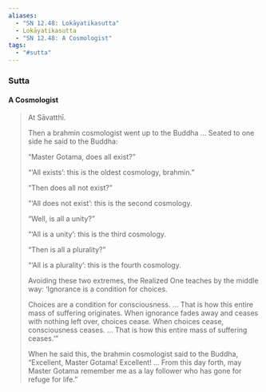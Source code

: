 ```yaml
---
aliases:
  - "SN 12.48: Lokāyatikasutta"
  - Lokāyatikasutta
  - "SN 12.48: A Cosmologist"
tags:
  - "#sutta"
---
```

### Sutta

#### A Cosmologist 

>At Sāvatthī.
>
>Then a brahmin cosmologist went up to the Buddha … Seated to one side he said to the Buddha:
>
>“Master Gotama, does all exist?”
>
>“‘All exists’: this is the oldest cosmology, brahmin.”
>
>“Then does all not exist?”
>
>“‘All does not exist’: this is the second cosmology.
>
>“Well, is all a unity?”
>
>“‘All is a unity’: this is the third cosmology.
>
>“Then is all a plurality?”
>
>“‘All is a plurality’: this is the fourth cosmology.
>
>Avoiding these two extremes, the Realized One teaches by the middle way: ‘Ignorance is a condition for choices.
>
>Choices are a condition for consciousness. … That is how this entire mass of suffering originates. When ignorance fades away and ceases with nothing left over, choices cease. When choices cease, consciousness ceases. … That is how this entire mass of suffering ceases.’”
>
>When he said this, the brahmin cosmologist said to the Buddha, “Excellent, Master Gotama! Excellent! … From this day forth, may Master Gotama remember me as a lay follower who has gone for refuge for life.”